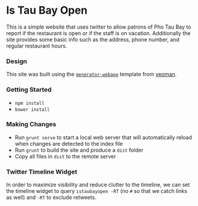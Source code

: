 # Is Tau Bay Open

This is a simple website that uses twitter to allow patrons of Pho Tau Bay to report if the restaurant is open or if the staff is on vacation. Additionally the site provides some basic info such as the address, phone number, and regular restaurant hours.

### Design

This site was built using the [`generator-webapp`](https://github.com/yeoman/generator-webapp) template from [yeoman](http://yeoman.io/generators/).

### Getting Started

* `npm install`
* `bower install`

### Making Changes

* Run `grunt serve` to start a local web server that will automatically reload when changes are detected to the index file
* Run `grunt` to build the site and produce a `dist` folder
* Copy all files in `dist` to the remote server

### Twitter Timeline Widget

In order to maximize visibility and reduce clutter to the timeline, we can set the timeline widget to query `istaubayopen -RT` (no `#` so that we catch links as well) and `-RT` to exclude retweets.
